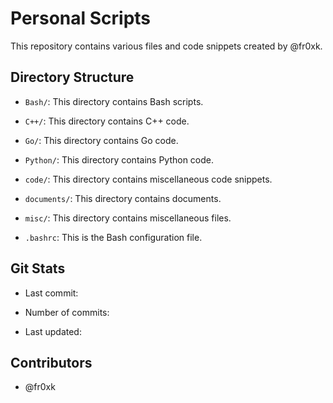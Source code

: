 # Personal Scripts 

This repository contains various files and code snippets created by @fr0xk.

## Directory Structure

- `Bash/`: This directory contains Bash scripts.

- `C++/`: This directory contains C++ code.

- `Go/`: This directory contains Go code.

- `Python/`: This directory contains Python code.

- `code/`: This directory contains miscellaneous code snippets.

- `documents/`: This directory contains documents.

- `misc/`: This directory contains miscellaneous files.

- `.bashrc`: This is the Bash configuration file.

## Git Stats

- Last commit:

- Number of commits: 

- Last updated: 

## Contributors

- @fr0xk


